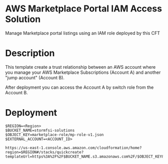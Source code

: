# AWS Marketplace Portal IAM Access Solution

Manage Marketplace portal listings using an IAM role deployed by this CFT

# Description
This template create a trust relationship between an AWS account where you manage your AWS Marketplace Subscriptions (Account A) and another "jump account" (Account B).

After deployment you can access the Account A by switch role from the Account B.

# Deployment

```
$REGION=<Region>
$BUCKET_NAME=stormfsi-solutions
$OBJECT_KEY=marketplace-role/mp-role-v1.json
$EXTERNAL_ACCOUNT=<ACCOUNT_ID>

https://us-east-1.console.aws.amazon.com/cloudformation/home?region=$REGION#/stacks/quickcreate?templateUrl=https%3A%2F%2F$BUCKET_NAME.s3.amazonaws.com%2F/$OBJECT_KEY&stackName=MarketPlacePortalRole&param_AWSAccountId=$EXTERNAL_ACCOUNT&param_AWSRegion=$REGION
```

